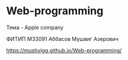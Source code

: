 # Web-programming

Тема - Apple company

ФИТИП М33091 Аббасов Мушвиг Азерович

<https://mushvigg.github.io/Web-programming/>
